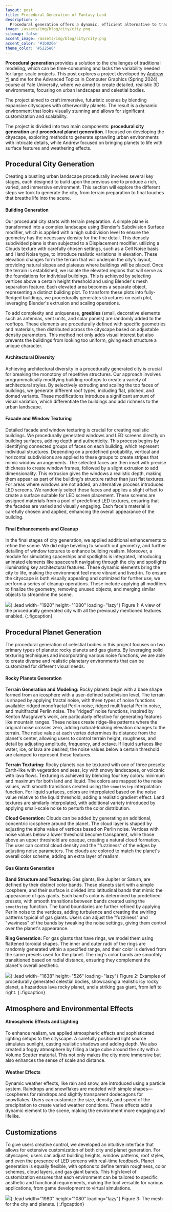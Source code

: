 ```yaml
---
layout: post  
title: Procedural Generation of Fantasy Land  
description: >  
  Procedural generation offers a dynamic, efficient alternative to traditional modeling methods, creating diverse and intricate environments.  
image: /assets/img/blog/city/city.png  
sitemap: false  
accent_image: /assets/img/blog/city/city.png  
accent_color: '#1b026e'  
theme_color: '#5225e6'
---
```


**Procedural generation** provides a solution to the challenges of traditional modeling, which can be time-consuming and lacks the variability needed for large-scale projects. This post explores a project developed by [Andrew Yi](https://andrewyibc.github.io/) and me for the Advanced Topics in Computer Graphics (Spring 2024) course at Yale University, where we aimed to create detailed, realistic 3D environments, focusing on urban landscapes and celestial bodies.

The project aimed to craft immersive, futuristic scenes by blending expansive cityscapes with otherworldly planets. The result is a dynamic environment that looks visually stunning and allows for significant customization and scalability.

The project is divided into two main components: **procedural city generation** and **procedural planet generation**. I focused on developing the cityscape, exploring methods to generate sprawling urban environments with intricate details, while Andrew focused on bringing planets to life with surface features and weathering effects.

## Procedural City Generation

Creating a bustling urban landscape procedurally involves several key stages, each designed to build upon the previous one to produce a rich, varied, and immersive environment. This section will explore the different steps we took to generate the city, from terrain preparation to final touches that breathe life into the scene.

#### Building Generation

Our procedural city starts with terrain preparation. A simple plane is transformed into a complex landscape using Blender's Subdivision Surface modifier, which is applied with a high subdivision level to ensure the geometry has the necessary density for the fine detail. This densely subdivided plane is then subjected to a Displacement modifier. utilizing a Clouds texture with carefully chosen settings, such as a Cell Noise basis and Hard Noise type, to introduce realistic variations in elevation. These elevation changes form the terrain that will underpin the city's layout, providing natural slopes and plateaus where buildings will be placed. Once the terrain is established, we isolate the elevated regions that will serve as the foundations for individual buildings. This is achieved by selecting vertices above a certain height threshold and using Blender's mesh separation feature. Each elevated area becomes a separate object, representing a distinct building plot. To transform these plots into fully-fledged buildings, we procedurally generates structures on each plot, leveraging Blender's extrusion and scaling operations. 

To add complexity and uniqueness, **greebles** (small, decorative elements such as antennas, vent units, and solar panels) are randomly added to the rooftops. These elements are procedurally defined with specific geometries and materials, then distributed across the cityscape based on adjustable density parameters. This method not only adds visual interest but also prevents the buildings from looking too uniform, giving each structure a unique character.

#### Architectural Diversity

Achieving architectural diversity in a procedurally generated city is crucial for breaking the monotony of repetitive structures. Our approach involves programmatically modifying building rooftops to create a variety of architectural styles. By selectively extruding and scaling the top faces of buildings, we generate different roof types, including flat, pitched, and domed variants. These modifications introduce a significant amount of visual variation, which differentiate the buildings and add richness to the urban landscape.

#### Facade and Window Texturing

Detailed facade and window texturing is crucial for creating realistic buildings. We procedurally generated windows and LED screens directly on building surfaces, adding depth and authenticity. This process begins by identifying connected groups of faces on each building, which represent individual structures. Depending on a predefined probability, vertical and horizontal subdivisions are applied to these groups to create stripes that mimic window arrangements. The selected faces are then inset with precise thickness to create window frames, followed by a slight extrusion to add dimensionality. This extrusion gives the windows a realistic depth, making them appear as part of the building's structure rather than just flat textures. For areas where windows are not added, an alternative process introduces LED screens. We randomly select these faces and applies a slight offset to create a surface suitable for LED screen placement. These screens are assigned materials from a pool of predefined LED textures, ensuring that the facades are varied and visually engaging. Each face's material is carefully chosen and applied, enhancing the overall appearance of the building.

#### Final Enhancements and Cleanup

In the final stages of city generation, we applied additional enhancements to refine the scene. We did edge beveling to smooth out geometry, and further detailing of window textures to enhance building realism. Moreover, a module for simulating spaceships and spotlights is integrated, introducing animated elements like spacecraft navigating through the city and spotlights illuminating key architectural features. These dynamic elements bring the city to life, making the environment feel more vibrant and lived-in. To ensure the cityscape is both visually appealing and optimized for further use, we perform a series of cleanup operations. These include applying all modifiers to finalize the geometry, removing unused objects, and merging similar objects to streamline the scene.

![](/assets/img/blog/city/city-partial.png){:.lead width="1920" height="1080" loading="lazy"}
Figure 1: A view of the procedurally generated city with all the previously mentioned features enabled.
{:.figcaption}

## Procedural Planet Generation

The procedural generation of celestial bodies in this project focuses on two primary types of planets: rocky planets and gas giants. By leveraging solid texturing techniques and incorporating various noise functions, we are able to create diverse and realistic planetary environments that can be customized for different visual needs.

#### Rocky Planets Generation

**Terrain Generation and Modeling:** Rocky planets begin with a base shape formed from an icosphere with a user-defined subdivision level. The terrain is shaped by applying fractal noise, with three types of noise functions available: ridged monofractal Perlin noise, ridged multifractal Perlin noise, and multifractal Perlin noise. The "ridged" noise functions, inspired by Kenton Musgrave's work, are particularly effective for generating features like mountain ranges. These noises create ridge-like patterns where the original noise crosses zero, adding natural-looking elevation changes to the terrain. The noise value at each vertex determines its distance from the planet's center, allowing users to control terrain height, roughness, and detail by adjusting amplitude, frequency, and octave. If liquid surfaces like water, ice, or lava are desired, the noise values below a certain threshold are clamped to represent these features.

**Terrain Texturing:** Rocky planets can be textured with one of three presets: Earth-like with vegetation and seas, icy with snowy landscapes, or volcanic with lava flows. Texturing is achieved by blending four key colors: minimum and maximum for both land and liquid. The colors are mapped to the noise values, with smooth transitions created using the `smoothstep` interpolation function. For liquid surfaces, colors are interpolated based on the noise value relative to the liquid threshold, adding a realistic gradient effect. Land textures are similarly interpolated, with additional variety introduced by applying small-scale noise to perturb the color distribution.

**Cloud Generation:** Clouds can be added by generating an additional, concentric icosphere around the planet. The cloud layer is shaped by adjusting the alpha value of vertices based on Perlin noise. Vertices with noise values below a lower threshold become transparent, while those above an upper threshold are opaque, creating a natural cloud formation. The user can control cloud density and the "fuzziness" of the edges by adjusting noise parameters. The clouds are colored to match the planet's overall color scheme, adding an extra layer of realism.

#### Gas Giants Generation

**Band Structure and Texturing:** Gas giants, like Jupiter or Saturn, are defined by their distinct color bands. These planets start with a simple icosphere, and their surface is divided into latitudinal bands that mimic the appearance of gas giants. Each band's color is determined by predefined presets, with smooth transitions between bands created using the `smoothstep` function. The band boundaries are further refined by applying Perlin noise to the vertices, adding turbulence and creating the swirling patterns typical of gas giants. Users can adjust the "fuzziness" and "waviness" of the bands by tweaking the noise settings, giving them control over the planet's appearance.

**Ring Generation:** For gas giants that have rings, we model them using flattened toroidal shapes. The inner and outer radii of the rings are randomly generated within a specified range, and their color is derived from the same presets used for the planet. The ring's color bands are smoothly transitioned based on radial distance, ensuring they complement the planet's overall aesthetic.

![](/assets/img/blog/city/planets.png){:.lead width="1638" height="526" loading="lazy"}
Figure 2: Examples of procedurally generated celestial bodies, showcasing a realistic icy rocky planet, a hazardous lava rocky planet, and a striking gas giant, from left to right.
{:.figcaption}

## Atmosphere and Environmental Effects

#### Atmospheric Effects and Lighting

To enhance realism, we applied atmospheric effects and sophisticated lighting setups to the cityscape. A carefully positioned light source simulates sunlight, casting realistic shadows and adding depth. We also created a foggy atmosphere by filling a large cube around the city with a Volume Scatter material. This not only makes the city more immersive but also enhances the sense of scale and distance.

#### Weather Effects

Dynamic weather effects, like rain and snow, are introduced using a particle system. Raindrops and snowflakes are modeled with simple shapes—icospheres for raindrops and slightly transparent dodecagons for snowflakes. Users can customize the size, density, and speed of the precipitation to create varied weather conditions. These effects add a dynamic element to the scene, making the environment more engaging and lifelike.


## Customizations

To give users creative control, we developed an intuitive interface that allows for extensive customization of both city and planet generation. For cityscapes, users can adjust building heights, window patterns, roof styles, and even the presence of LED screens with real-time feedback. Planet generation is equally flexible, with options to define terrain roughness, color schemes, cloud layers, and gas giant bands. This high level of customization ensures that each environment can be tailored to specific aesthetic and functional requirements, making the tool versatile for various applications, from game development to virtual simulations.

![](/assets/img/blog/city/city-model.png){:.lead width="1980" height="1080" loading="lazy"}
Figure 3: The mesh for the city and planets.
{:.figcaption}